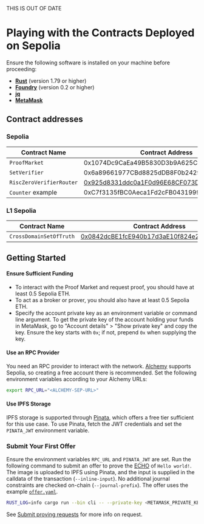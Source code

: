 <div class="warning">
THIS IS OUT OF DATE
</div>

# Playing with the Contracts Deployed on Sepolia

Ensure the following software is installed on your machine before proceeding:

- **[Rust](https://www.rust-lang.org/tools/install)** (version 1.79 or higher)
- **[Foundry](https://book.getfoundry.sh/getting-started/installation)** (version 0.2 or higher)
- **[jq](https://jqlang.github.io/jq/download/)**
- **[MetaMask](https://metamask.io/download/)**

## Contract addresses

### Sepolia

| Contract Name            | Contract Address                                                                                                              |
| ------------------------ | ----------------------------------------------------------------------------------------------------------------------------- |
| `ProofMarket`            | 0x1074Dc9CaEa49B5830D3b9A625CdEA9C1038FC45 <!-- TODO link to contract -->                                                     |
| `SetVerifier`            | 0x6a89661977CBd8825dDB8F0b2429eBf773444dFa <!-- TODO link to contract -->                                                     |
| `RiscZeroVerifierRouter` | [0x925d8331ddc0a1F0d96E68CF073DFE1d92b69187](https://sepolia.etherscan.io/address/0x925d8331ddc0a1F0d96E68CF073DFE1d92b69187) |
| `Counter` example        | 0xC7f3135fBC0Aeca1Fd2cFB04319996efea53Eb7a <!-- TODO link to contract -->                                                     |

### L1 Sepolia

| Contract Name           | Contract Address                                                                                                              |
| ----------------------- | ----------------------------------------------------------------------------------------------------------------------------- |
| `CrossDomainSetOfTruth` | [0x0842dcBE1fcE940b17d3aE10f824e264107a0446](https://sepolia.etherscan.io/address/0x0842dcBE1fcE940b17d3aE10f824e264107a0446) |

## Getting Started

#### Ensure Sufficient Funding

- To interact with the Proof Market and request proof, you should have at least 0.5 Sepolia ETH.
- To act as a broker or prover, you should also have at least 0.5 Sepolia ETH.
- Specify the account private key as an environment variable or command line argument. To get the private key of the account holding your funds in MetaMask, go to "Account details" > "Show private key" and copy the key. Ensure the key starts with `0x`; if not, prepend `0x` when supplying the key.

#### Use an RPC Provider

You need an RPC provider to interact with the network. [Alchemy](https://www.alchemy.com/) supports Sepolia, so creating a free account there is recommended. Set the following environment variables according to your Alchemy URLs:

```bash
export RPC_URL="<ALCHEMY-SEP-URL>"
```

#### Use IPFS Storage

IPFS storage is supported through [Pinata](https://www.pinata.cloud/), which offers a free tier sufficient for this use case. To use Pinata, fetch the JWT credentials and set the `PINATA_JWT` environment variable.

### Submit Your First Offer

Ensure the environment variables `RPC_URL` and `PINATA_JWT` are set. Run the following command to submit an offer to prove the [ECHO](https://github.com/risc0/boundless/blob/main/crates/guest/echo/echo/src/main.rs) of `Hello world!`. The image is uploaded to IPFS using Pinata, and the input is supplied in the calldata of the transaction (`--inline-input`). No additional journal constraints are checked on-chain (`--journal-prefix`). The offer uses the example [`offer.yaml`](https://github.com/risc0/boundless/blob/main/offer.yaml).

```bash
RUST_LOG=info cargo run --bin cli -- --private-key <METAMASK_PRIVATE_KEY> --proof-market-address 0x1074Dc9CaEa49B5830D3b9A625CdEA9C1038FC45 submit-offer --input "Hello world!" --inline-input --encode-input --journal-prefix "" offer.yaml
```

See [Submit proving requests](../market/proving_request.md) for more info on request.
